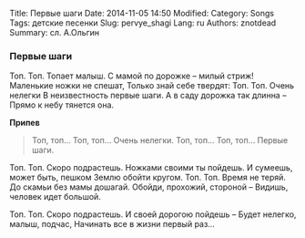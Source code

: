 Title: Первые шаги
Date: 2014-11-05 14:50
Modified: 
Category: Songs
Tags: детские песенки
Slug: pervye_shagi
Lang: ru
Authors: znotdead
Summary: сл. А.Ольгин

### Первые шаги

Топ. Топ. Топает малыш.
С мамой по дорожке – милый стриж!
Маленькие ножки не спешат,
Только знай себе твердят:
Топ. Топ. Очень нелегки
В неизвестность первые шаги.
А в саду дорожка так длинна –
Прямо к небу тянется она.

**Припев**
>Топ, топ… Топ, топ…
Очень нелегки.
Топ, топ… Топ, топ…
Первые шаги.

Топ. Топ. Скоро подрастешь.
Ножками своими ты пойдешь.
И сумеешь, может быть, пешком
Землю обойти кругом.
Топ. Топ. Время не теряй.
До скамьи без мамы дошагай.
Обойди, прохожий, стороной –
Видишь, человек идет большой.

Топ. Топ. Скоро подрастешь.
И своей дорогою пойдешь –
Будет нелегко, малыш, подчас,
Начинать все в жизни первый раз…

